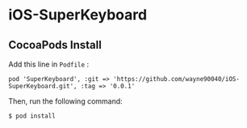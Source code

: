 # iOS-SuperKeyboard


## CocoaPods Install

Add this line in ```Podfile``` :

```
pod 'SuperKeyboard', :git => 'https://github.com/wayne90040/iOS-SuperKeyboard.git', :tag => '0.0.1'
```

Then, run the following command:
```
$ pod install
